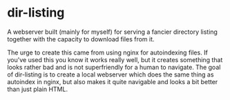 # dir-listing

A webserver built (mainly for myself) for serving a fancier directory
listing together with the capacity to download files from it.

The urge to create this came from using nginx for autoindexing
files. If you've used this you know it works really well, but it
creates something that looks rather bad and is not superfriendly for a
human to navigate. The goal of dir-listing is to create a local
webserver which does the same thing as autoindex in nginx, but also
makes it quite navigable and looks a bit better than just plain HTML.
